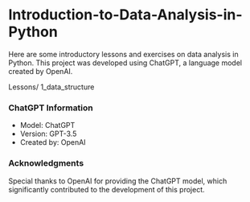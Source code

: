 # Introduction-to-Data-Analysis-in-Python

Here are some introductory lessons and exercises on data analysis in Python. This project was developed using ChatGPT, a language model created by OpenAI.

Lessons/
    1_data_structure

### ChatGPT Information

- Model: ChatGPT
- Version: GPT-3.5
- Created by: OpenAI

### Acknowledgments

Special thanks to OpenAI for providing the ChatGPT model, which significantly contributed to the development of this project.
